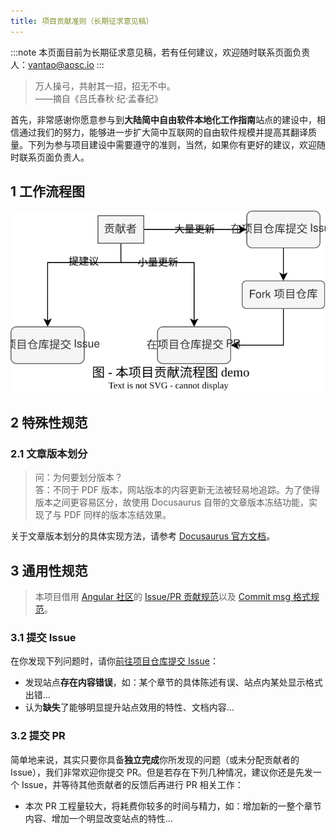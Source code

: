 ```yaml
---
title: 项目贡献准则（长期征求意见稿）
---
```


:::note 本页面目前为长期征求意见稿，若有任何建议，欢迎随时联系页面负责人：<vantao@aosc.io>
:::

> 万人操弓，共射其一招，招无不中。  
> ——摘自《吕氏春秋·纪·孟春纪》

首先，非常感谢你愿意参与到**大陆简中自由软件本地化工作指南**站点的建设中，相信通过我们的努力，能够进一步扩大简中互联网的自由软件规模并提高其翻译质量。下列为参与项目建设中需要遵守的准则，当然，如果你有更好的建议，欢迎随时联系页面负责人。

## 1 工作流程图

![l10n-web_workflow.svg](/img/workflow.svg)

## 2 特殊性规范

### 2.1 文章版本划分

> 问：为何要划分版本？  
> 答：不同于 PDF 版本，网站版本的内容更新无法被轻易地追踪。为了使得版本之间更容易区分，故使用 Docusaurus 自带的文章版本冻结功能，实现了与 PDF 同样的版本冻结效果。

关于文章版本划分的具体实现方法，请参考 [Docusaurus 官方文档](https://docusaurus.io/zh-CN/docs/versioning)。

## 3 通用性规范

> 本项目借用 [Angular 社区](https://github.com/angular)的 [Issue/PR 贡献规范](https://github.com/angular/angular/blob/main/CONTRIBUTING.md#-submission-guidelines)以及 [Commit msg 格式规范](https://github.com/angular/angular/blob/main/CONTRIBUTING.md#-commit-message-format)。

### 3.1 提交 Issue

在你发现下列问题时，请你[前往项目仓库提交 Issue](https://github.com/LWanTao/l10n4zh-cookbook/issues)：

- 发现站点**存在内容错误**，如：某个章节的具体陈述有误、站点内某处显示格式出错…
- 认为**缺失**了能够明显提升站点效用的特性、文档内容…

### 3.2 提交 PR

简单地来说，其实只要你具备**独立完成**你所发现的问题（或未分配贡献者的 Issue），我们非常欢迎你提交 PR。但是若存在下列几种情况，建议你还是先发一个 Issue，并等待其他贡献者的反馈后再进行 PR 相关工作：

- 本次 PR 工程量较大，将耗费你较多的时间与精力，如：增加新的一整个章节内容、增加一个明显改变站点的特性…
